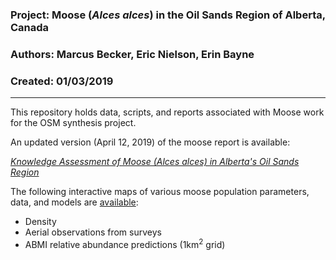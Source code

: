 ### Project: Moose (*Alces alces*) in the Oil Sands Region of Alberta, Canada
### Authors: Marcus Becker, Eric Nielson, Erin Bayne
### Created: 01/03/2019

---

This repository holds data, scripts, and reports associated with Moose work for the OSM synthesis project.

An updated version (April 12, 2019) of the moose report is available:

[*Knowledge Assessment of Moose (Alces alces) in Alberta's Oil Sands Region*](https://mabecker89.github.io/ABMI-Moose/OSMMooseReview_EN-MB_v2)

The following interactive maps of various moose population parameters, data, and models are [available](https://mabecker89.github.io/ABMI-Moose/sightings_predictions_v1):

+ Density
+ Aerial observations from surveys
+ ABMI relative abundance predictions (1km$^2$ grid)



